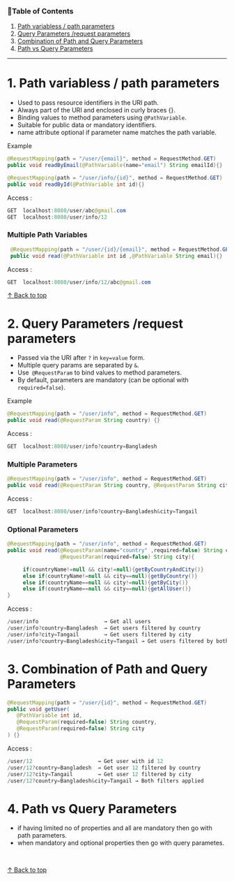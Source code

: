 
<h3 id="top">📑Table of Contents</h3>

1. [Path variabless / path parameters](#p)
2. [Query Parameters /request parameters](#q)
3. [Combination of Path and Query Parameters](#c)
4. [Path vs Query Parameters](#pa)

---

<h1 id="p">1. Path variabless / path parameters</h1>

- Used to pass resource identifiers in the URI path.
- Always part of the URI and enclosed in curly braces {}.
- Binding values to method parameters using `@PathVariable`.
- Suitable for public data or mandatory identifiers.
- name attribute optional if parameter name matches the path variable.


Example  
```java
@RequestMapping(path = "/user/{email}", method = RequestMethod.GET)
public void readByEmail(@PathVariable(name="email") String emailId){}

@RequestMapping(path = "/user/info/{id}", method = RequestMethod.GET)
public void readById(@PathVariable int id){}
```
Access :

```java
GET  localhost:8080/user/abc@gmail.com
GET  localhost:8080/user/info/12
```

<h3>Multiple Path Variables</h3>

```java
 @RequestMapping(path = "/user/{id}/{email}", method = RequestMethod.GET)
 public void read(@PathVariable int id ,@PathVariable String email){}
```

Access :

```java
GET  localhost:8080/user/info/12/abc@gmail.com
```

[↑ Back to top](#top)

<h1 id="q">2. Query Parameters /request parameters</h1>

- Passed via the URI after `?` in `key=value` form.
- Multiple query params are separated by `&`.
- Use` @RequestParam` to bind values to method parameters.
- By default, parameters are mandatory (can be optional with `required=false`).

Example  
```java
@RequestMapping(path = "/user/info", method = RequestMethod.GET)
public void read(@RequestParam String country) {}
```

Access :

```java
GET  localhost:8080/user/info?country=Bangladesh
```


<h3>Multiple Parameters</h3>

```java
@RequestMapping(path = "/user/info", method = RequestMethod.GET)
public void read(@RequestParam String country, @RequestParam String city) {}
```

Access :
```java
GET  localhost:8080/user/info?country=Bangladesh&city=Tangail
```


<h3>Optional Parameters </h3>

```java
@RequestMapping(path = "/user/info", method = RequestMethod.GET)
public void read(@RequestParam(name="country" ,required=false) String countryName, 
                 @RequestParam(required=false) String city){

     if(countryName!=null && city!=null){getByCountryAndCity()}
     else if(countryName!=null && city==null){getByCountry()}
     else if(countryName==null && city!=null){getByCity()}
     else if(countryName==null && city==null){getAllUser()}
}
```

Access :

```java
/user/info                     → Get all users
/user/info?country=Bangladesh  → Get users filtered by country
/user/info?city=Tangail        → Get users filtered by city
/user/info?country=Bangladesh&city=Tangail → Get users filtered by both country and city
```
 
<h1 id="c"> 3. Combination of Path and Query Parameters</h1>

 
 ```java
 @RequestMapping(path = "/user/{id}", method = RequestMethod.GET)
public void getUser(
    @PathVariable int id,
    @RequestParam(required=false) String country,
    @RequestParam(required=false) String city
) {}
```

Access :
```java
/user/12                     → Get user with id 12
/user/12?country=Bangladesh  → Get user 12 filtered by country
/user/12?city=Tangail        → Get user 12 filtered by city
/user/12?country=Bangladesh&city=Tangail → Both filters applied
```

<h1 id="pa">4. Path vs Query Parameters</h1>

- if having limited no of properties and all are mandatory then go with path parameters.
- when mandatory and optional properties then go with query parametes. 



<br>

[↑ Back to top](#top)   <br><br>
